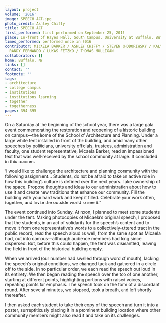```yaml
---
layout: project
volume: '2016'
image: SPEECH_ACT.jpg
photo_credit: Ashley Chiffy
title: SPEECH ACT
first_performed: first performed on September 25, 2016
place: In-front of Hayes Hall, South Campus, University at Buffalo, Buffalo, NY
times_performed: performed once in 2016
contributor: MICAELA BARKER / ASHLEY CHIFFY / STEVEN CHODORIWSKY / KALYN FALLER /
  RANDY FERNANDO / LUKAS FETZKO / THOMAS MULLIGAN
collaborators: []
home: Buffalo, NY
links: []
contact: ''
footnote: ''
tags:
- architecture
- college campus
- institutions
- institutions learning
- together
- togetherness
pages: 394-395
---
```


On a Saturday at the beginning of the school year, there was a large gala event commemorating the restoration and reopening of a historic building on campus—the home of the School of Architecture and Planning. Under a large white tent installed in front of the building, and amid many other speeches by politicians, university officials, trustees, administration and faculty, one student representative, Micaela Barker, read an impassioned text that was well-received by the school community at large. It concluded in this manner:

‘I would like to challenge the architecture and planning community with the following assignment… Students, do not be afraid to take an active role in how this building’s culture is defined over the next years. Take ownership of the space. Propose thoughts and ideas to our administration about how to use it and create new traditions that enhance our community. Fill the building with your hard work and keep it filled. Celebrate your work often, together, and invite the outside world to see it.”

The event continued into Sunday. At noon, I planned to meet some students under the tent. Making photocopies of Micaela’s original speech, I proposed that the students, in an act of solidarity for the speech’s content and to move it from one representative’s words to a collectively-uttered tract in the public record, read the speech aloud as well, from the same spot as Micaela had, out into campus—although audience members had long since dispersed. But, before this could happen, the tent was dismantled, leaving the field in front of the historical building empty.

When we arrived (our number had swelled through word of mouth), lacking the speech’s original conditions, we changed tack and gathered in a circle off to the side. In no particular order, we each read the speech out loud in its entirety. We then began reading the speech over the top of one another, starting at different points, highlighting portions with raised voices, repeating points for emphasis. The speech took on the form of a discordant round. After several minutes, we stopped, took a breath, and left shortly thereafter.

I then asked each student to take their copy of the speech and turn it into a poster, surreptitiously placing it in a prominent building location where other community members might also read it and take on its challenges.
